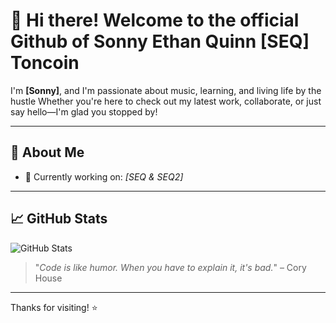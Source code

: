 # 👋 Hi there! Welcome to the official Github of Sonny Ethan Quinn [SEQ] Toncoin 

I'm **[Sonny]**, and I'm passionate about music, learning, and living life by the hustle 
Whether you're here to check out my latest work, collaborate, or just say hello—I'm glad you stopped by!

---

## 🚀 About Me

- 🔭 Currently working on: _[SEQ & SEQ2]_

---

## 📈 GitHub Stats

![GitHub Stats](https://github-readme-stats.vercel.app/api?username=sonnyquinn24&show_icons=true&hide_title=true&theme=default)

> "_Code is like humor. When you have to explain it, it's bad._" – Cory House

---

Thanks for visiting! ⭐️
